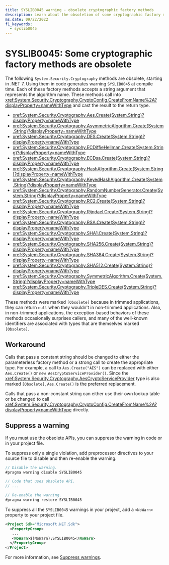 ```yaml
---
title: SYSLIB0045 warning - obsolete cryptographic factory methods
description: Learn about the obsoletion of some cryptographic factory methods that generates compile-time warning SYSLIB0045.
ms.date: 09/22/2022
f1_keywords:
  - syslib0045
---
```

# SYSLIB0045: Some cryptographic factory methods are obsolete

The following `System.Security.Cryptography` methods are obsolete, starting in .NET 7. Using them in code generates warning `SYSLIB0045` at compile time. Each of these factory methods accepts a string argument that represents the algorithm name. These methods call into <xref:System.Security.Cryptography.CryptoConfig.CreateFromName%2A?displayProperty=nameWithType> and cast the result to the return type.

- <xref:System.Security.Cryptography.Aes.Create(System.String)?displayProperty=nameWithType>
- <xref:System.Security.Cryptography.AsymmetricAlgorithm.Create(System.String)?displayProperty=nameWithType>
- <xref:System.Security.Cryptography.DES.Create(System.String)?displayProperty=nameWithType>
- <xref:System.Security.Cryptography.ECDiffieHellman.Create(System.String)?displayProperty=nameWithType>
- <xref:System.Security.Cryptography.ECDsa.Create(System.String)?displayProperty=nameWithType>
- <xref:System.Security.Cryptography.HashAlgorithm.Create(System.String)?displayProperty=nameWithType>
- <xref:System.Security.Cryptography.KeyedHashAlgorithm.Create(System.String)?displayProperty=nameWithType>
- <xref:System.Security.Cryptography.RandomNumberGenerator.Create(System.String)?displayProperty=nameWithType>
- <xref:System.Security.Cryptography.RC2.Create(System.String)?displayProperty=nameWithType>
- <xref:System.Security.Cryptography.Rijndael.Create(System.String)?displayProperty=nameWithType>
- <xref:System.Security.Cryptography.RSA.Create(System.String)?displayProperty=nameWithType>
- <xref:System.Security.Cryptography.SHA1.Create(System.String)?displayProperty=nameWithType>
- <xref:System.Security.Cryptography.SHA256.Create(System.String)?displayProperty=nameWithType>
- <xref:System.Security.Cryptography.SHA384.Create(System.String)?displayProperty=nameWithType>
- <xref:System.Security.Cryptography.SHA512.Create(System.String)?displayProperty=nameWithType>
- <xref:System.Security.Cryptography.SymmetricAlgorithm.Create(System.String)?displayProperty=nameWithType>
- <xref:System.Security.Cryptography.TripleDES.Create(System.String)?displayProperty=nameWithType>

These methods were marked `[Obsolete]` because in trimmed applications, they can return `null` when they wouldn't in non-trimmed applications. Also, in non-trimmed applications, the exception-based behaviors of these methods occasionally surprises callers, and many of the well-known identifiers are associated with types that are themselves marked `[Obsolete]`.

## Workaround

Calls that pass a constant string should be changed to either the parameterless factory method or a strong call to create the appropriate type. For example, a call to `Aes.Create("AES")` can be replaced with either `Aes.Create()` or `new AesCryptoServiceProvider()`. Since the <xref:System.Security.Cryptography.AesCryptoServiceProvider> type is also marked `[Obsolete]`, `Aes.Create()` is the preferred replacement.

Calls that pass a non-constant string can either use their own lookup table or be changed to call <xref:System.Security.Cryptography.CryptoConfig.CreateFromName%2A?displayProperty=nameWithType> directly.

## Suppress a warning

If you must use the obsolete APIs, you can suppress the warning in code or in your project file.

To suppress only a single violation, add preprocessor directives to your source file to disable and then re-enable the warning.

```csharp
// Disable the warning.
#pragma warning disable SYSLIB0045

// Code that uses obsolete API.
// ...

// Re-enable the warning.
#pragma warning restore SYSLIB0045
```

To suppress all the `SYSLIB0045` warnings in your project, add a `<NoWarn>` property to your project file.

```xml
<Project Sdk="Microsoft.NET.Sdk">
  <PropertyGroup>
   ...
   <NoWarn>$(NoWarn);SYSLIB0045</NoWarn>
  </PropertyGroup>
</Project>
```

For more information, see [Suppress warnings](obsoletions-overview.md#suppress-warnings).
